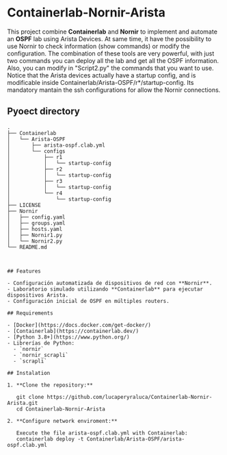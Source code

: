 # Containerlab-Nornir-Arista

This project combine **Containerlab** and **Nornir** to implement and automate an **OSPF** lab using Arista Devices. At same time, it have the possibility to use Nornir to check information (show commands) or modify the configuration. The combination of these tools are very powerful, with just two commands you can deploy all the lab and get all the OSPF information. Also, you can modify in "Script2.py" the commands that you want to use.
Notice that the Arista devices actually have a startup config, and is modificable inside  Containerlab/Arista-OSPF/r*/startup-config. Its mandatory mantain the ssh configurations for allow the Nornir connections. 

## Pyoect directory

```plaintext
.
├── Containerlab
│   └── Arista-OSPF
│       ├── arista-ospf.clab.yml
│       └── configs
│           ├── r1
│           │   └── startup-config
│           ├── r2
│           │   └── startup-config
│           ├── r3
│           │   └── startup-config
│           └── r4
│               └── startup-config
├── LICENSE
├── Nornir
│   ├── config.yaml
│   ├── groups.yaml
│   ├── hosts.yaml
│   ├── Nornir1.py
│   └── Nornir2.py
└── README.md



## Features

- Configuración automatizada de dispositivos de red con **Nornir**.
- Laboratorio simulado utilizando **Containerlab** para ejecutar dispositivos Arista.
- Configuración inicial de OSPF en múltiples routers.

## Requirements

- [Docker](https://docs.docker.com/get-docker/)
- [Containerlab](https://containerlab.dev/)
- [Python 3.8+](https://www.python.org/)
- Librerías de Python:
  - `nornir`
  - `nornir_scrapli`
  - `scrapli`

## Instalation

1. **Clone the repository:**

   git clone https://github.com/lucaperyraluca/Containerlab-Nornir-Arista.git
   cd Containerlab-Nornir-Arista

2. **Configure network enviroment:**

   Execute the file arista-ospf.clab.yml with Containerlab:
   containerlab deploy -t Containerlab/Arista-OSPF/arista-ospf.clab.yml
   
